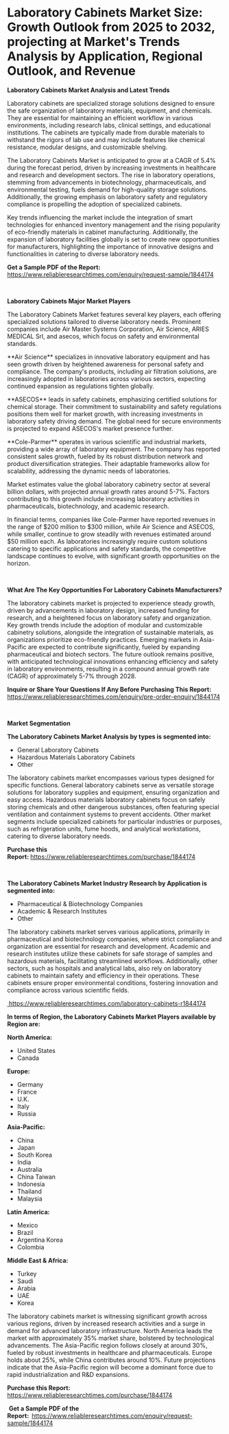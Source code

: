 <p><h1>Laboratory Cabinets Market Size: Growth Outlook from 2025 to 2032, projecting at Market's Trends Analysis by Application, Regional Outlook, and Revenue</h1></p><p><strong>Laboratory Cabinets Market Analysis and Latest Trends</strong></p>
<p><p>Laboratory cabinets are specialized storage solutions designed to ensure the safe organization of laboratory materials, equipment, and chemicals. They are essential for maintaining an efficient workflow in various environments, including research labs, clinical settings, and educational institutions. The cabinets are typically made from durable materials to withstand the rigors of lab use and may include features like chemical resistance, modular designs, and customizable shelving.</p><p>The Laboratory Cabinets Market is anticipated to grow at a CAGR of 5.4% during the forecast period, driven by increasing investments in healthcare and research and development sectors. The rise in laboratory operations, stemming from advancements in biotechnology, pharmaceuticals, and environmental testing, fuels demand for high-quality storage solutions. Additionally, the growing emphasis on laboratory safety and regulatory compliance is propelling the adoption of specialized cabinets.</p><p>Key trends influencing the market include the integration of smart technologies for enhanced inventory management and the rising popularity of eco-friendly materials in cabinet manufacturing. Additionally, the expansion of laboratory facilities globally is set to create new opportunities for manufacturers, highlighting the importance of innovative designs and functionalities in catering to diverse laboratory needs.</p></p>
<p><strong>Get a Sample PDF of the Report:&nbsp;</strong> <a href="https://www.reliableresearchtimes.com/enquiry/request-sample/1844174?utm_campaign=3070&utm_medium=2&utm_source=Github&utm_content=ia&utm_term=13042025&utm_id=laboratory-cabinets">https://www.reliableresearchtimes.com/enquiry/request-sample/1844174</a></p>
<p>&nbsp;</p>
<p><strong>Laboratory Cabinets Major Market Players</strong></p>
<p><p>The Laboratory Cabinets Market features several key players, each offering specialized solutions tailored to diverse laboratory needs. Prominent companies include Air Master Systems Corporation, Air Science, ARIES MEDICAL Srl, and asecos, which focus on safety and environmental standards.</p><p>**Air Science** specializes in innovative laboratory equipment and has seen growth driven by heightened awareness for personal safety and compliance. The company's products, including air filtration solutions, are increasingly adopted in laboratories across various sectors, expecting continued expansion as regulations tighten globally.</p><p>**ASECOS** leads in safety cabinets, emphasizing certified solutions for chemical storage. Their commitment to sustainability and safety regulations positions them well for market growth, with increasing investments in laboratory safety driving demand. The global need for secure environments is projected to expand ASECOS's market presence further.</p><p>**Cole-Parmer** operates in various scientific and industrial markets, providing a wide array of laboratory equipment. The company has reported consistent sales growth, fueled by its robust distribution network and product diversification strategies. Their adaptable frameworks allow for scalability, addressing the dynamic needs of laboratories.</p><p>Market estimates value the global laboratory cabinetry sector at several billion dollars, with projected annual growth rates around 5-7%. Factors contributing to this growth include increasing laboratory activities in pharmaceuticals, biotechnology, and academic research.</p><p>In financial terms, companies like Cole-Parmer have reported revenues in the range of $200 million to $300 million, while Air Science and ASECOS, while smaller, continue to grow steadily with revenues estimated around $50 million each. As laboratories increasingly require custom solutions catering to specific applications and safety standards, the competitive landscape continues to evolve, with significant growth opportunities on the horizon.</p></p>
<p>&nbsp;</p>
<p><strong>What Are The Key Opportunities For Laboratory Cabinets Manufacturers?</strong></p>
<p><p>The laboratory cabinets market is projected to experience steady growth, driven by advancements in laboratory design, increased funding for research, and a heightened focus on laboratory safety and organization. Key growth trends include the adoption of modular and customizable cabinetry solutions, alongside the integration of sustainable materials, as organizations prioritize eco-friendly practices. Emerging markets in Asia-Pacific are expected to contribute significantly, fueled by expanding pharmaceutical and biotech sectors. The future outlook remains positive, with anticipated technological innovations enhancing efficiency and safety in laboratory environments, resulting in a compound annual growth rate (CAGR) of approximately 5-7% through 2028.</p></p>
<p><strong>Inquire or Share Your Questions If Any Before Purchasing This Report:</strong> <a href="https://www.reliableresearchtimes.com/enquiry/pre-order-enquiry/1844174?utm_campaign=3070&utm_medium=2&utm_source=Github&utm_content=ia&utm_term=13042025&utm_id=laboratory-cabinets">https://www.reliableresearchtimes.com/enquiry/pre-order-enquiry/1844174</a></p>
<p>&nbsp;</p>
<p><strong>Market Segmentation</strong></p>
<p><strong>The Laboratory Cabinets Market Analysis by types is segmented into:</strong></p>
<p><ul><li>General Laboratory Cabinets</li><li>Hazardous Materials Laboratory Cabinets</li><li>Other</li></ul></p>
<p><p>The laboratory cabinets market encompasses various types designed for specific functions. General laboratory cabinets serve as versatile storage solutions for laboratory supplies and equipment, ensuring organization and easy access. Hazardous materials laboratory cabinets focus on safely storing chemicals and other dangerous substances, often featuring special ventilation and containment systems to prevent accidents. Other market segments include specialized cabinets for particular industries or purposes, such as refrigeration units, fume hoods, and analytical workstations, catering to diverse laboratory needs.</p></p>
<p><strong>Purchase this Report:&nbsp;</strong><a href="https://www.reliableresearchtimes.com/purchase/1844174?utm_campaign=3070&utm_medium=2&utm_source=Github&utm_content=ia&utm_term=13042025&utm_id=laboratory-cabinets">https://www.reliableresearchtimes.com/purchase/1844174</a></p>
<p>&nbsp;</p>
<p><strong>The Laboratory Cabinets Market Industry Research by Application is segmented into:</strong></p>
<p><ul><li>Pharmaceutical & Biotechnology Companies</li><li>Academic & Research Institutes</li><li>Other</li></ul></p>
<p><p>The laboratory cabinets market serves various applications, primarily in pharmaceutical and biotechnology companies, where strict compliance and organization are essential for research and development. Academic and research institutes utilize these cabinets for safe storage of samples and hazardous materials, facilitating streamlined workflows. Additionally, other sectors, such as hospitals and analytical labs, also rely on laboratory cabinets to maintain safety and efficiency in their operations. These cabinets ensure proper environmental conditions, fostering innovation and compliance across various scientific fields.</p></p>
<p><a href="https://www.reliableresearchtimes.com/laboratory-cabinets-r1844174?utm_campaign=3070&utm_medium=2&utm_source=Github&utm_content=ia&utm_term=13042025&utm_id=laboratory-cabinets">&nbsp;https://www.reliableresearchtimes.com/laboratory-cabinets-r1844174</a></p>
<p><strong>In terms of Region, the Laboratory Cabinets Market Players available by Region are:</strong></p>
<p>
    <p> <strong> North America: </strong>
        <ul>
            <li>United States</li>
            <li>Canada</li>
        </ul>
        </p> 
    <p> <strong> Europe: </strong>
        <ul>
            <li>Germany</li>
            <li>France</li>
            <li>U.K.</li>
            <li>Italy</li>
            <li>Russia</li>
        </ul>
        </p> 
    <p> <strong> Asia-Pacific: </strong>
        <ul>
            <li>China</li>
            <li>Japan</li>
            <li>South Korea</li>
            <li>India</li>
            <li>Australia</li>
            <li>China Taiwan</li>
            <li>Indonesia</li>
            <li>Thailand</li>
            <li>Malaysia</li>
        </ul>
        </p> 
    <p> <strong> Latin America: </strong>
        <ul>
            <li>Mexico</li>
            <li>Brazil</li>
            <li>Argentina Korea</li>
            <li>Colombia</li>
        </ul>
        </p> 
    <p> <strong> Middle East & Africa: </strong>
        <ul>
            <li>Turkey</li>
            <li>Saudi</li>
            <li>Arabia</li>
            <li>UAE</li>
            <li>Korea</li>
        </ul>
    </p>
    </p>
<p><p>The laboratory cabinets market is witnessing significant growth across various regions, driven by increased research activities and a surge in demand for advanced laboratory infrastructure. North America leads the market with approximately 35% market share, bolstered by technological advancements. The Asia-Pacific region follows closely at around 30%, fueled by robust investments in healthcare and pharmaceuticals. Europe holds about 25%, while China contributes around 10%. Future projections indicate that the Asia-Pacific region will become a dominant force due to rapid industrialization and R&D expansions.</p></p>
<p><strong>Purchase this Report: </strong><a href="https://www.reliableresearchtimes.com/purchase/1844174?utm_campaign=3070&utm_medium=2&utm_source=Github&utm_content=ia&utm_term=13042025&utm_id=laboratory-cabinets">https://www.reliableresearchtimes.com/purchase/1844174</a></p>
<p>&nbsp;<strong>Get a Sample PDF of the Report:&nbsp;&nbsp;</strong><a href="https://www.reliableresearchtimes.com/enquiry/request-sample/1844174?utm_campaign=3070&utm_medium=2&utm_source=Github&utm_content=ia&utm_term=13042025&utm_id=laboratory-cabinets">https://www.reliableresearchtimes.com/enquiry/request-sample/1844174</a></p>
<p><strong></strong></p>
<p><p></p><p></p><p></p></p>